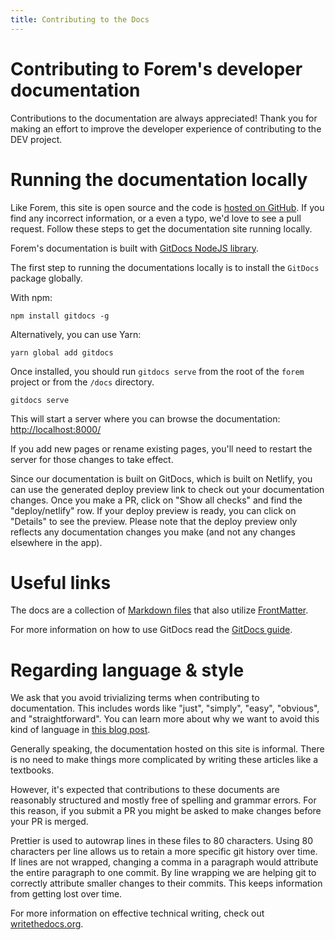 ```yaml
---
title: Contributing to the Docs
---
```


# Contributing to Forem's developer documentation

Contributions to the documentation are always appreciated! Thank you for making
an effort to improve the developer experience of contributing to the DEV
project.

# Running the documentation locally

Like Forem, this site is open source and the code is [hosted on GitHub][docs].
If you find any incorrect information, or a even a typo, we'd love to see a pull
request. Follow these steps to get the documentation site running locally.

Forem's documentation is built with [GitDocs NodeJS library][gitdocs].

The first step to running the documentations locally is to install the `GitDocs`
package globally.

With npm:

```shell
npm install gitdocs -g
```

Alternatively, you can use Yarn:

```shell
yarn global add gitdocs
```

Once installed, you should run `gitdocs serve` from the root of the `forem`
project or from the `/docs` directory.

```shell
gitdocs serve
```

This will start a server where you can browse the documentation:
<http://localhost:8000/>

If you add new pages or rename existing pages, you'll need to restart the server
for those changes to take effect.

Since our documentation is built on GitDocs, which is built on Netlify, you can
use the generated deploy preview link to check out your documentation changes.
Once you make a PR, click on "Show all checks" and find the "deploy/netlify"
row. If your deploy preview is ready, you can click on "Details" to see the
preview. Please note that the deploy preview only reflects any documentation
changes you make (and not any changes elsewhere in the app).

# Useful links

The docs are a collection of [Markdown files][markdown] that also utilize
[FrontMatter][frontmatter].

For more information on how to use GitDocs read the [GitDocs
guide][gitdocs_guide].

# Regarding language & style

We ask that you avoid trivializing terms when contributing to documentation.
This includes words like "just", "simply", "easy", "obvious", and
"straightforward". You can learn more about why we want to avoid this kind of
language in [this blog post](https://jessitron.com/2020/06/26/just-dont).

Generally speaking, the documentation hosted on this site is informal. There is
no need to make things more complicated by writing these articles like a
textbooks.

However, it's expected that contributions to these documents are reasonably
structured and mostly free of spelling and grammar errors. For this reason, if
you submit a PR you might be asked to make changes before your PR is merged.

Prettier is used to autowrap lines in these files to 80 characters. Using 80
characters per line allows us to retain a more specific git history over time.
If lines are not wrapped, changing a comma in a paragraph would attribute the
entire paragraph to one commit. By line wrapping we are helping git to correctly
attribute smaller changes to their commits. This keeps information from getting
lost over time.

For more information on effective technical writing, check out
[writethedocs.org][writethedocs].

[docs]: https://github.com/forem/forem/tree/master/docs/
[gitdocs]: https://www.npmjs.com/package/gitdocs/
[markdown]: https://en.wikipedia.org/wiki/Markdown
[frontmatter]: https://jekyllrb.com/docs/front-matter/
[gitdocs_guide]: https://gitdocs.netlify.com/
[writethedocs]: https://www.writethedocs.org/guide/
